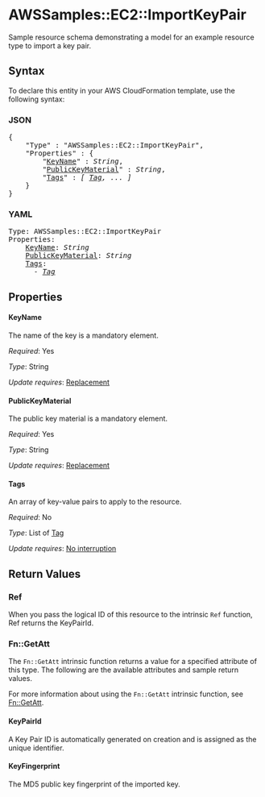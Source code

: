 # AWSSamples::EC2::ImportKeyPair

Sample resource schema demonstrating a model for an example resource type to import a key pair.

## Syntax

To declare this entity in your AWS CloudFormation template, use the following syntax:

### JSON

<pre>
{
    "Type" : "AWSSamples::EC2::ImportKeyPair",
    "Properties" : {
        "<a href="#keyname" title="KeyName">KeyName</a>" : <i>String</i>,
        "<a href="#publickeymaterial" title="PublicKeyMaterial">PublicKeyMaterial</a>" : <i>String</i>,
        "<a href="#tags" title="Tags">Tags</a>" : <i>[ <a href="tag.md">Tag</a>, ... ]</i>
    }
}
</pre>

### YAML

<pre>
Type: AWSSamples::EC2::ImportKeyPair
Properties:
    <a href="#keyname" title="KeyName">KeyName</a>: <i>String</i>
    <a href="#publickeymaterial" title="PublicKeyMaterial">PublicKeyMaterial</a>: <i>String</i>
    <a href="#tags" title="Tags">Tags</a>: <i>
      - <a href="tag.md">Tag</a></i>
</pre>

## Properties

#### KeyName

The name of the key is a mandatory element.

_Required_: Yes

_Type_: String

_Update requires_: [Replacement](https://docs.aws.amazon.com/AWSCloudFormation/latest/UserGuide/using-cfn-updating-stacks-update-behaviors.html#update-replacement)

#### PublicKeyMaterial

The public key material is a mandatory element.

_Required_: Yes

_Type_: String

_Update requires_: [Replacement](https://docs.aws.amazon.com/AWSCloudFormation/latest/UserGuide/using-cfn-updating-stacks-update-behaviors.html#update-replacement)

#### Tags

An array of key-value pairs to apply to the resource.

_Required_: No

_Type_: List of <a href="tag.md">Tag</a>

_Update requires_: [No interruption](https://docs.aws.amazon.com/AWSCloudFormation/latest/UserGuide/using-cfn-updating-stacks-update-behaviors.html#update-no-interrupt)

## Return Values

### Ref

When you pass the logical ID of this resource to the intrinsic `Ref` function, Ref returns the KeyPairId.

### Fn::GetAtt

The `Fn::GetAtt` intrinsic function returns a value for a specified attribute of this type. The following are the available attributes and sample return values.

For more information about using the `Fn::GetAtt` intrinsic function, see [Fn::GetAtt](https://docs.aws.amazon.com/AWSCloudFormation/latest/UserGuide/intrinsic-function-reference-getatt.html).

#### KeyPairId

A Key Pair ID is automatically generated on creation and is assigned as the unique identifier.

#### KeyFingerprint

The MD5 public key fingerprint of the imported key.

